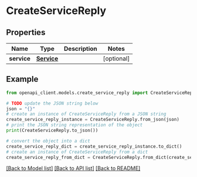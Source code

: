 # CreateServiceReply


## Properties

Name | Type | Description | Notes
------------ | ------------- | ------------- | -------------
**service** | [**Service**](Service.md) |  | [optional] 

## Example

```python
from openapi_client.models.create_service_reply import CreateServiceReply

# TODO update the JSON string below
json = "{}"
# create an instance of CreateServiceReply from a JSON string
create_service_reply_instance = CreateServiceReply.from_json(json)
# print the JSON string representation of the object
print(CreateServiceReply.to_json())

# convert the object into a dict
create_service_reply_dict = create_service_reply_instance.to_dict()
# create an instance of CreateServiceReply from a dict
create_service_reply_from_dict = CreateServiceReply.from_dict(create_service_reply_dict)
```
[[Back to Model list]](../README.md#documentation-for-models) [[Back to API list]](../README.md#documentation-for-api-endpoints) [[Back to README]](../README.md)



